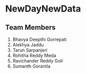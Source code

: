 # NewDayNewData
## Team Members
1. Bhavya Deepthi Gorrepati
2. Alekhya Jaddu
3. Tarun Sarpanjeri
4. Rohitha Reddy Meda
5. Ravichander Reddy Goli
6. Sumanth Gorantla
